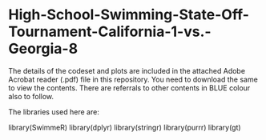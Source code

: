 # High-School-Swimming-State-Off-Tournament-California-1-vs.-Georgia-8

The details of the codeset and plots are included in the attached Adobe Acrobat reader (.pdf) file in this repository. 
You need to download the same to view the contents. There are referrals to other contents in BLUE colour also to follow.

The libraries used here are:

library(SwimmeR)
library(dplyr)
library(stringr)
library(purrr)
library(gt)
